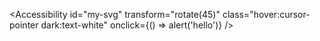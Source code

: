 <Accessibility
id="my-svg"
transform="rotate(45)"
class="hover:cursor-pointer dark:text-white"
onclick={() => alert('hello')}
/>
